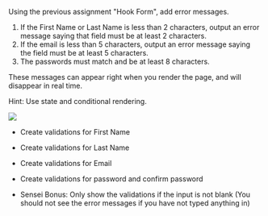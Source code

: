 
Using the previous assignment "Hook Form", add error messages.

1.  If the First Name or Last Name is less than 2 characters, output an error message saying that field must be at least 2 characters.
2.  If the email is less than 5 characters, output an error message saying the field must be at least 5 characters.
3.  The passwords must match and be at least 8 characters.

These messages can appear right when you render the page, and will disappear in real time.

Hint: Use state and conditional rendering.



![](https://assets.codingdojo.com/boomyeah2015/codingdojo/curriculum/content/chapter/Untitled_Diagram_%281%29.png)



*   Create validations for First Name

*   Create validations for Last Name

*   Create validations for Email

*   Create validations for password and confirm password

*   Sensei Bonus: Only show the validations if the input is not blank (You should not see the error messages if you have not typed anything in)